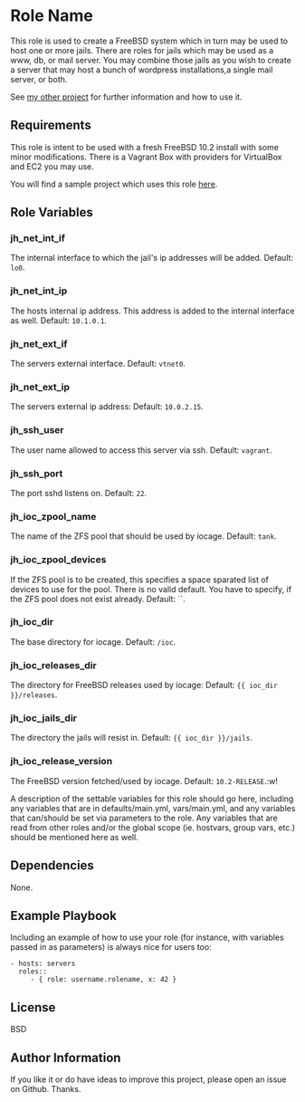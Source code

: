 Role Name
=========

This role is used to create a FreeBSD system which in turn may be used to host one or more jails.
There are roles for jails which may be used as a www, db, or mail server. You may combine those jails as you wish to create a server that may host a bunch of wordpress installations,a single mail server, or both.

See [my other project](https://github.com/JoergFiedler/freebsd-ansible-demo) for further information and how to use it.

Requirements
------------

This role is intent to be used with a fresh FreeBSD 10.2 install with some minor modifications. There is a Vagrant Box with providers for VirtualBox and EC2 you may use.

You will find a sample project which uses this role [here](https://github.com/JoergFiedler/freebsd-ansible-demo).

Role Variables
--------------

### jh_net_int_if

The internal interface to which the jail's ip addresses will be added. Default: `lo0`.

### jh_net_int_ip

The hosts internal ip address. This address is added to the internal interface as well. Default: `10.1.0.1`.

### jh_net_ext_if

The servers external interface. Default: `vtnet0`.

### jh_net_ext_ip

The servers external ip address: Default: `10.0.2.15`.

### jh_ssh_user

The user name allowed to access this server via ssh. Default: `vagrant`.

### jh_ssh_port

The port sshd listens on. Default: `22`.

### jh_ioc_zpool_name

The name of the ZFS pool that should be used by iocage. Default: `tank`.

### jh_ioc_zpool_devices

If the ZFS pool is to be created, this specifies a space sparated list of devices to use for the pool. There is no valid default. You have to specify, if the ZFS pool does not exist already. Default: ``.

### jh_ioc_dir

The base directory for iocage. Default: `/ioc`.

### jh_ioc_releases_dir

The directory for FreeBSD releases used by iocage: Default: `{{ ioc_dir }}/releases`.

### jh_ioc_jails_dir

The directory the jails will resist in. Default: `{{ ioc_dir }}/jails`.

### jh_ioc_release_version

The FreeBSD version fetched/used by iocage. Default: `10.2-RELEASE`.:w!


A description of the settable variables for this role should go here, including any variables that are in defaults/main.yml, vars/main.yml, and any variables that can/should be set via parameters to the role. Any variables that are read from other roles and/or the global scope (ie. hostvars, group vars, etc.) should be mentioned here as well.

Dependencies
------------

None.

Example Playbook
----------------

Including an example of how to use your role (for instance, with variables passed in as parameters) is always nice for users too:

    - hosts: servers
      roles::
         - { role: username.rolename, x: 42 }

License
-------

BSD

Author Information
------------------

If you like it or do have ideas to improve this project, please open an issue on Github. Thanks.
